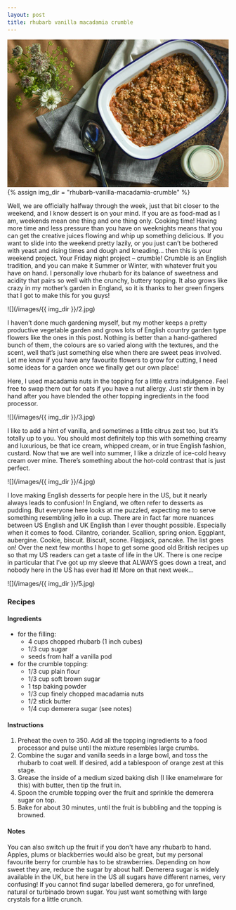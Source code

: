 ```yaml
--- 
layout: post
title: rhubarb vanilla macadamia crumble
---
```

![](/images/rhubarb-vanilla-macadamia-crumble/1.jpg)
{% assign img_dir = "rhubarb-vanilla-macadamia-crumble" %}

Well, we are officially halfway through the week, just that bit closer to the weekend, and I know dessert is on your mind. If you are as food-mad as I am, weekends mean one thing and one thing only. Cooking time! Having more time and less pressure than you have on weeknights means that you can get the creative juices flowing and whip up something delicious. If you want to slide into the weekend pretty lazily, or you just can’t be bothered with yeast and rising times and dough and kneading… then this is your weekend project. Your Friday night project – crumble! Crumble is an English tradition, and you can make it Summer or Winter, with whatever fruit you have on hand. I personally love rhubarb for its balance of sweetness and acidity that pairs so well with the crunchy, buttery topping. It also grows like crazy in my mother’s garden in England, so it is thanks to her green fingers that I got to make this for you guys!

![](/images/{{ img_dir }}/2.jpg)

I haven’t done much gardening myself, but my mother keeps a pretty productive vegetable garden and grows lots of English country garden type flowers like the ones in this post. Nothing is better than a hand-gathered bunch of them, the colours are so varied along with the textures, and the scent, well that’s just something else when there are sweet peas involved. Let me know if you have any favourite flowers to grow for cutting, I need some ideas for a garden once we finally get our own place!

Here, I used macadamia nuts in the topping for a little extra indulgence. Feel free to swap them out for oats if you have a nut allergy. Just stir them in by hand after you have blended the other topping ingredients in the food processor.

![](/images/{{ img_dir }}/3.jpg)

I like to add a hint of vanilla, and sometimes a little citrus zest too, but it’s totally up to you. You should most definitely top this with something creamy and luxurious, be that ice cream, whipped cream, or in true English fashion, custard. Now that we are well into summer, I like a drizzle of ice-cold heavy cream over mine. There’s something about the hot-cold contrast that is just perfect.

![](/images/{{ img_dir }}/4.jpg)

I love making English desserts for people here in the US, but it nearly always leads to confusion! In England, we often refer to desserts as pudding. But everyone here looks at me puzzled, expecting me to serve something resembling jello in a cup. There are in fact far more nuances between US English and UK English than I ever thought possible. Especially when it comes to food. Cilantro, coriander. Scallion, spring onion. Eggplant, aubergine. Cookie, biscuit. Biscuit, scone. Flapjack, pancake. The list goes on! Over the next few months I hope to get some good old British recipes up so that my US readers can get a taste of life in the UK. There is one recipe in particular that I’ve got up my sleeve that ALWAYS goes down a treat, and nobody here in the US has ever had it! More on that next week…

![](/images/{{ img_dir }}/5.jpg)

### Recipes
#### Ingredients
+ for the filling:
  + 4 cups chopped rhubarb (1 inch cubes)
  + 1/3 cup sugar
  + seeds from half a vanilla pod
+ for the crumble topping:
  + 1/3 cup plain flour
  + 1/3 cup soft brown sugar
  + 1 tsp baking powder
  + 1/3 cup finely chopped macadamia nuts
  + 1/2 stick butter
  + 1/4 cup demerera sugar (see notes)

#### Instructions
1. Preheat the oven to 350. Add all the topping ingredients to a food processor and pulse until the mixture resembles large crumbs.
1. Combine the sugar and vanilla seeds in a large bowl, and toss the rhubarb to coat well. If desired, add a tablespoon of orange zest at this stage.
1. Grease the inside of a medium sized baking dish (I like enamelware for this) with butter, then tip the fruit in.
1. Spoon the crumble topping over the fruit and sprinkle the demerera sugar on top.
1. Bake for about 30 minutes, until the fruit is bubbling and the topping is browned.

#### Notes
You can also switch up the fruit if you don't have any rhubarb to hand. Apples, plums or blackberries would also be great, but my personal favourite berry for crumble has to be strawberries. Depending on how sweet they are, reduce the sugar by about half. Demerera sugar is widely available in the UK, but here in the US all sugars have different names, very confusing! If you cannot find sugar labelled demerera, go for unrefined, natural or turbinado brown sugar. You just want something with large crystals for a little crunch.
